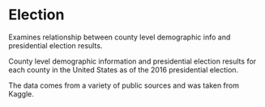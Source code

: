 # Election
Examines relationship between county level demographic info and presidential election results.

County level demographic information and presidential election results for each county in the United States as of the 2016 presidential election.

The data comes from a variety of public sources and was taken from Kaggle.
